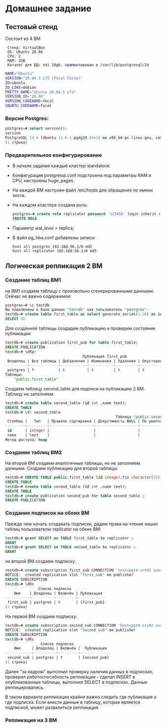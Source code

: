 # Домашнее задание

## Тестовый стенд

Состоит из 4 ВМ

```text
 Стенд: VirtualBox
 OS: Ubuntu 20.04
 CPU: 2
 RAM: 2GB
 Каталог для БД: vdi 10gb, примонтирован в /var/lib/postgresql/14
```

```bash
NAME="Ubuntu"
VERSION="20.04.5 LTS (Focal Fossa)"
ID=ubuntu
ID_LIKE=debian
PRETTY_NAME="Ubuntu 20.04.5 LTS"
VERSION_ID="20.04"
VERSION_CODENAME=focal
UBUNTU_CODENAME=focal
```

### Версия Postgres:

```sql
postgres=# select version();
version
PostgreSQL 14.6 (Ubuntu 14.6-1.pgdg20.04+1) on x86_64-pc-linux-gnu, compiled by gcc (Ubuntu 9.4.0-1ubuntu1~20.04.1) 9.4.0, 64-bit
(1 строка)
```

### Предварительное конфигурирование 

- В начале задания каждый кластер standalone. 
- Конфигурация postgresql.conf подстроена под параметры RAM и CPU, настроены huge_pages.
- На каждой ВМ настроен файл /etc/hosts для обращения по имени хоста.
- На каждом кластере создана роль:

    ```sql
    postgres=# create role replicator password '123456' login inherit replication;
    CREATE ROLE
    ```

- Параметр wal_level = replica;

- В файл pg_hba.conf добавлены записи:

    ```text
    host all postgres 192.168.56.1/0 md5
    host all replicator 192.168.56.1/0 md5
    ```

## Логическая репликация 2 ВМ

### Создание таблиц ВМ1

на ВМ1 создаем таблицу с произвольно сгенерированными данными. Сейчас не важно содержимое:

```sql
postgres=# \c testdb
Вы подключены к базе данных "testdb" как пользователь "postgres".
testdb=# create table first_table as select generate_series(1,50) as id,md5(random()::text)::char(25) as fio;
SELECT 50
```

Для созданной таблицы создадим публикацию и проверим состояние публикации:

```sql
testdb=# create publication first_pub for table first_table;
CREATE PUBLICATION
testdb=# \dRp+
                                   Публикация first_pub
 Владелец | Все таблицы | Добавления | Изменения | Удаления | Опустошения | Через корень 
----------+-------------+------------+-----------+----------+-------------+--------------
 postgres | f           | t          | t         | t        | t           | f
Таблицы:
    "public.first_table"
```

Создаем таблицу  second_table для подписи на публикацию 2 ВМ. Таблицу не заполняем:

```sql
testdb=# create table second_table (id int ,name text);
CREATE TABLE
testdb=# \d+ second_table 
                                                  Таблица "public.second_table"
 Столбец |   Тип   | Правило сортировки | Допустимость NULL | По умолчанию | Хранилище | Сжатие | Цель для статистики | Описание 
---------+---------+--------------------+-------------------+--------------+-----------+--------+---------------------+----------
 id      | integer |                    |                   |              | plain     |        |                     | 
 name    | text    |                    |                   |              | extended  |        |                     | 
Метод доступа: heap

```

### Создание таблиц ВМ2

На второй ВМ создаем аналогичные таблицы, но не заполняем данными. Создаем публикацию для второй таблицы:

```sql
testdb=# CREATE TABLE public.first_table (id integer,fio character(25));
CREATE TABLE
testdb=# create table second_table (id int ,name text);
CREATE TABLE
testdb=# create publication second_pub for table second_table ;
CREATE PUBLICATION
```

### Создание подписок на обеих ВМ

Прежде чем начать создавать подписки, дадим права на чтение наших таблиц пользователю replicator на обеих ВМ:

```sql
testdb=# grant SELECT on TABLE first_table to replicator ;
GRANT
testdb=# grant SELECT on TABLE second_table to replicator ;
GRANT
```

на второй ВМ создаем подписку:

```sql
testdb=# create subscription first_sub CONNECTION 'host=pg14-srv01 user=replicator dbname=testdb password=123456' publication first_pub with(copy_data=true);
NOTICE:  created replication slot "first_sub" on publisher
CREATE SUBSCRIPTION
testdb=# \dRs
               Список подписок
    Имя    | Владелец | Включён | Публикация  
-----------+----------+---------+-------------
 first_sub | postgres | t       | {first_pub}
(1 строка)
```

На первой ВМ создаем подписку:

```sql
testdb=# create subscription second_sub CONNECTION 'host=pg14-srv02 user=replicator dbname=testdb password=123456' publication second_pub with(copy_data=true);
NOTICE:  created replication slot "second_sub" on publisher
CREATE SUBSCRIPTION
testdb=# \dRs
                Список подписок
    Имя     | Владелец | Включён |  Публикация  
------------+----------+---------+--------------
 second_sub | postgres | t       | {second_pub}
(1 строка)
```

Далее "за кадром" выполнил проверку наличия данных в подписках, проверил работоспособность репликации -  сделал INSERT в опубликованные таблицы, выполнил SELECT в подписках. Данные реплицировались. 

В таком варианте репликации крайне важно следить где публикация а где подписка. Если внести данные в таблицу, которая является подпиской, может развалиться репликация.

### Репликация на 3 ВМ






